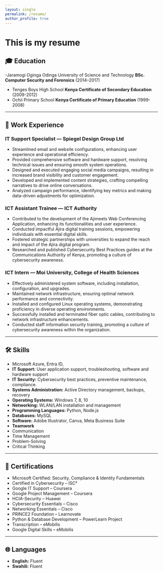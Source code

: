 ```yaml
---
layout: single
permalink: /resume/
author_profile: true
---
```


# This is my resume

## 🎓 Education
-Jaramogi Oginga Odinga University of Science and Technology 
**BSc. Computer Security and Forensics** (2014–2017)
- Tenges Boys High School
**Kenya Certificate of Secondary Education** (2009-2012)
- Ochii Primary School
**Kenya Certificate of Primary Education** (1999-2008)

---

## 💼 Work Experience

### IT Support Specialist — Spiegel Design Group Ltd
- Streamlined email and website configurations, enhancing user experience and operational efficiency.
- Provided comprehensive software and hardware support, resolving technical issues and ensuring smooth system operations.
- Designed and executed engaging social media campaigns, resulting in increased brand visibility and customer engagement.
- Developed and implemented content strategies, crafting compelling narratives to drive online conversations.
- Analyzed campaign performance, identifying key metrics and making data-driven adjustments for optimization.

### ICT Assistant Trainee — ICT Authority  
- Contributed to the development of the Ajimeets Web Conferencing Application, enhancing its functionalities and user experience.
- Conducted impactful Ajira digital training sessions, empowering individuals with essential digital skills.
- Fostered strategic partnerships with universities to expand the reach and impact of the Ajira digital program.
- Researched and published Cybersecurity Best Practices guides at the Communications Authority of Kenya, promoting a culture of cybersecurity awareness.

### ICT Intern — Moi University, College of Health Sciences  
- Effectively administered system software, including installation, configuration, and upgrades.
- Maintained network infrastructure, ensuring optimal network performance and connectivity.
- Installed and configured Linux operating systems, demonstrating proficiency in diverse operating environments.
- Successfully installed and terminated fiber optic cables, contributing to network infrastructure enhancements.
- Conducted staff information security training, promoting a culture of cybersecurity awareness within the organization.



---

## 🛠️ Skills

- Microsoft Azure, Entra ID,
- **IT Support:** User application support, troubleshooting, software and hardware support
- **IT Security:** Cybersecurity best practices, preventive maintenance, compliance.
- **Systems Administration:** Active Directory management, backups, recovery
- **Operating Systems:** Windows 7, 8, 10
- **Networking:** WLAN/LAN installation and management
- **Programming Languages:** Python, Node.js
- **Databases:** MySQL
- **Software:** Adobe Illustrator, Canva, Meta Business Suite
- **Teamwork**
- Communication
- Time Management
- Problem-Solving
- Critical Thinking

---

## 📜 Certifications

- Microsoft Certified: Security, Compliance & Identity Fundamentals  
- Certified in Cybersecurity – ISC²  
- Google IT Support – Coursera  
- Google Project Management – Coursera  
- HCIA-Security – Huawei  
- Cybersecurity Essentials – Cisco  
- Networking Essentials – Cisco  
- PRINCE2 Foundation – Learnovate  
- Python & Database Development – PowerLearn Project  
- Transcription – eMobilis  
- Google Digital Skills – eMobilis

---

## 🌐 Languages

- **English:** Fluent  
- **Swahili:** Fluent

